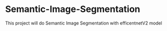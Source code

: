 # Semantic-Image-Segmentation
This project will do Semantic Image Segmentation with efficentnetV2 model
